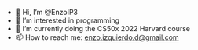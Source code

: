 - 👋 Hi, I’m @EnzoIP3
- 👀 I’m interested in programming
- 🌱 I’m currently doing the CS50x 2022 Harvard course
- 📫 How to reach me: enzo.izquierdo.d@gmail.com

<!---
EnzoIP3/EnzoIP3 is a ✨ special ✨ repository because its `README.md` (this file) appears on your GitHub profile.
You can click the Preview link to take a look at your changes.
--->
